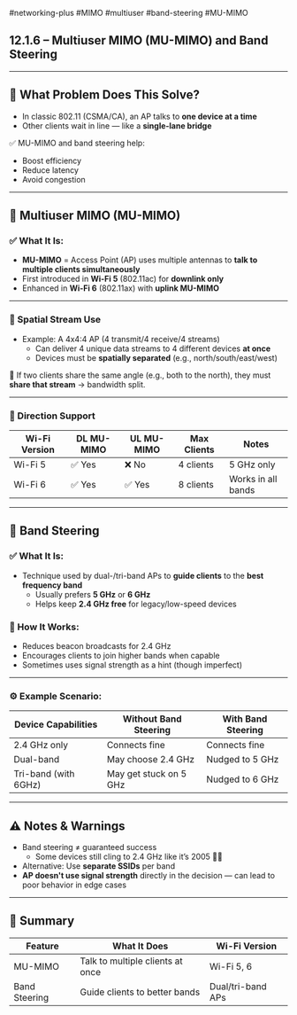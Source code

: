 #networking-plus #MIMO #multiuser #band-steering #MU-MIMO 

## 12.1.6 – Multiuser MIMO (MU-MIMO) and Band Steering

---

## 📶 What Problem Does This Solve?

- In classic 802.11 (CSMA/CA), an AP talks to **one device at a time**
- Other clients wait in line — like a **single-lane bridge**

✅ MU-MIMO and band steering help:
- Boost efficiency
- Reduce latency
- Avoid congestion

---

## 🧱 Multiuser MIMO (MU-MIMO)

### ✅ What It Is:
- **MU-MIMO** = Access Point (AP) uses multiple antennas to **talk to multiple clients simultaneously**
- First introduced in **Wi-Fi 5** (802.11ac) for **downlink only**
- Enhanced in **Wi-Fi 6** (802.11ax) with **uplink MU-MIMO**

---

### 🧭 Spatial Stream Use

- Example: A 4x4:4 AP (4 transmit/4 receive/4 streams)
  - Can deliver 4 unique data streams to 4 different devices **at once**
  - Devices must be **spatially separated** (e.g., north/south/east/west)

📌 If two clients share the same angle (e.g., both to the north), they must **share that stream** → bandwidth split.

---

### 🔄 Direction Support

| Wi-Fi Version | DL MU-MIMO | UL MU-MIMO | Max Clients | Notes                  |
|---------------|------------|------------|-------------|------------------------|
| Wi-Fi 5       | ✅ Yes     | ❌ No      | 4 clients    | 5 GHz only             |
| Wi-Fi 6       | ✅ Yes     | ✅ Yes     | 8 clients    | Works in all bands     |

---

## 🚦 Band Steering

### ✅ What It Is:

- Technique used by dual-/tri-band APs to **guide clients** to the **best frequency band**
  - Usually prefers **5 GHz** or **6 GHz**
  - Helps keep **2.4 GHz free** for legacy/low-speed devices

### 🧠 How It Works:

- Reduces beacon broadcasts for 2.4 GHz
- Encourages clients to join higher bands when capable
- Sometimes uses signal strength as a hint (though imperfect)

---

### ⚙️ Example Scenario:

| Device Capabilities | Without Band Steering | With Band Steering |
|---------------------|-----------------------|--------------------|
| 2.4 GHz only        | Connects fine         | Connects fine      |
| Dual-band           | May choose 2.4 GHz    | Nudged to 5 GHz    |
| Tri-band (with 6GHz)| May get stuck on 5 GHz| Nudged to 6 GHz    |

---

## ⚠️ Notes & Warnings

- Band steering ≠ guaranteed success
  - Some devices still cling to 2.4 GHz like it’s 2005 🧓📱
- Alternative: Use **separate SSIDs** per band
- **AP doesn't use signal strength** directly in the decision — can lead to poor behavior in edge cases

---

## 🧠 Summary

| Feature     | What It Does                          | Wi-Fi Version   |
|-------------|----------------------------------------|-----------------|
| MU-MIMO     | Talk to multiple clients at once       | Wi-Fi 5, 6      |
| Band Steering | Guide clients to better bands         | Dual/tri-band APs |

